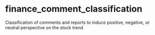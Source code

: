 # finance_comment_classification
 Classification of comments and reports to induce positive, negative, or neutral perspective on the stock trend
